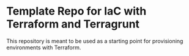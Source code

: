 # Template Repo for IaC with Terraform and Terragrunt
This repository is meant to be used as a starting point for provisioning environments with Terraform.
